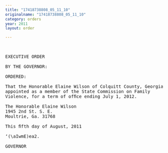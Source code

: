 ```yaml
---
title: "17418738808_05_11_10"
originalname: "17418738808_05_11_10"
category: orders
year: 2011
layout: order

---
```

<pre>
 

EXECUTIVE ORDER

BY THE GOVERNOR:

ORDERED:

That the Honorable Elaine Wilson of Colquitt County, Georgia, is
appointed as a member of the State Commission on Family
Violence, for a term of ofﬁce ending July 1, 2012.

The Honorable Elaine Wilson
1945 2nd St. S. E.
Moultrie, Ga. 31768

This ﬁfth day of August, 2011

‘(\aIwmE)ea2.

GOVERNOR

</pre>
